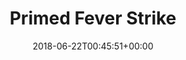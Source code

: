 ---
slug: primed-fever-strike
title: Primed Fever Strike
seoTitle: Warframe Primed Fever Strike
layout: baro-primed
date: 2018-06-22T00:45:51+00:00
increases: "adds Toxin damage to a Melee weapon at 15% per rank for a maximum of 165% at rank 10"
modName: "Primed Fever Strike"
originalMod: "Fever Strike"
credits: "175,000"
ducats: 350
image: /images/mods/PrimedFeverStrike.png
---
